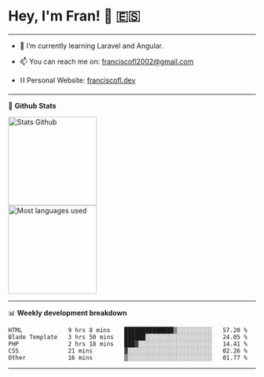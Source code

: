 # Hey, I'm Fran! 👋 :es:

-------

- 🌱 I’m currently learning Laravel and Angular.

- 📫 You can reach me on: franciscofl2002@gmail.com

- ⛓  Personal Website: [franciscofl.dev](https://www.franciscofl.dev/)

-------

📝 **Github Stats**


<div align="left">
  <img height="180em" src="https://github-readme-stats.vercel.app/api?username=franciscofl12&count_private=true&show_icons=true&theme=dracula&bg_color=-45deg,282A36,3D3344" alt="Stats Github"/>
  <br>
  <img height="180em" src="https://github-readme-stats.vercel.app/api/top-langs/?username=franciscofl12&count_private&theme=dracula&bg_color=-45deg,282A36,3D3344&layout=compact&langs_count=6" alt="Most languages used"/>
</div>

-------

📊 **Weekly development breakdown**


<!--START_SECTION:waka-->

```text
HTML             9 hrs 8 mins    ██████████████▒░░░░░░░░░░   57.20 %
Blade Template   3 hrs 50 mins   ██████░░░░░░░░░░░░░░░░░░░   24.05 %
PHP              2 hrs 18 mins   ███▓░░░░░░░░░░░░░░░░░░░░░   14.41 %
CSS              21 mins         ▓░░░░░░░░░░░░░░░░░░░░░░░░   02.26 %
Other            16 mins         ▒░░░░░░░░░░░░░░░░░░░░░░░░   01.77 %
```

<!--END_SECTION:waka-->

-------

